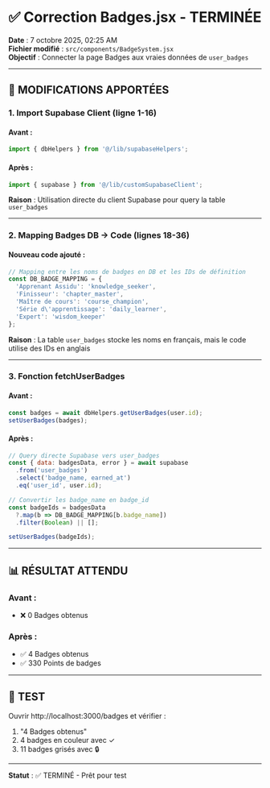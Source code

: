 # ✅ Correction Badges.jsx - TERMINÉE

**Date** : 7 octobre 2025, 02:25 AM  
**Fichier modifié** : `src/components/BadgeSystem.jsx`  
**Objectif** : Connecter la page Badges aux vraies données de `user_badges`

---

## 🔧 MODIFICATIONS APPORTÉES

### 1. Import Supabase Client (ligne 1-16)

#### Avant :
```javascript
import { dbHelpers } from '@/lib/supabaseHelpers';
```

#### Après :
```javascript
import { supabase } from '@/lib/customSupabaseClient';
```

**Raison** : Utilisation directe du client Supabase pour query la table `user_badges`

---

### 2. Mapping Badges DB → Code (lignes 18-36)

#### Nouveau code ajouté :
```javascript
// Mapping entre les noms de badges en DB et les IDs de définition
const DB_BADGE_MAPPING = {
  'Apprenant Assidu': 'knowledge_seeker',
  'Finisseur': 'chapter_master',
  'Maître de cours': 'course_champion',
  'Série d\'apprentissage': 'daily_learner',
  'Expert': 'wisdom_keeper'
};
```

**Raison** : La table `user_badges` stocke les noms en français, mais le code utilise des IDs en anglais

---

### 3. Fonction fetchUserBadges

#### Avant :
```javascript
const badges = await dbHelpers.getUserBadges(user.id);
setUserBadges(badges);
```

#### Après :
```javascript
// Query directe Supabase vers user_badges
const { data: badgesData, error } = await supabase
  .from('user_badges')
  .select('badge_name, earned_at')
  .eq('user_id', user.id);

// Convertir les badge_name en badge_id
const badgeIds = badgesData
  ?.map(b => DB_BADGE_MAPPING[b.badge_name])
  .filter(Boolean) || [];

setUserBadges(badgeIds);
```

---

## 📊 RÉSULTAT ATTENDU

### Avant :
- ❌ 0 Badges obtenus

### Après :
- ✅ 4 Badges obtenus
- ✅ 330 Points de badges

---

## 🧪 TEST

Ouvrir http://localhost:3000/badges et vérifier :
1. "4 Badges obtenus"
2. 4 badges en couleur avec ✓
3. 11 badges grisés avec 🔒

---

**Statut** : ✅ TERMINÉ - Prêt pour test
